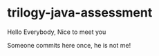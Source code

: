 # trilogy-java-assessment

Hello Everybody, Nice to meet you

Someone commits here once, he is not me!